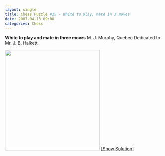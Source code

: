 ```yaml
---
layout: single
title: Chess Puzzle #15 - White to play, mate in 3 moves
date: 2007-04-13 09:00
categories: Chess
---
```

<strong>White to play and mate in three moves</strong>
M. J. Murphy, Quebec Dedicated to Mr. J. B. Halkett

<a href="/?p=175">
<img src="http://www.abluestar.com/scripts/chess_image.php?ff=4K3/8/2p1k1p1/2P1N1P1/3PRP2/2P3P1/4N3/8" height="323" width="305" /></a>
<!--more--><a href="javascript:ReverseContentDisplay('chess_solution')">[Show Solution]</a>
<p id="chess_solution" style="clear: both; padding: 5px; display: none">1. Re3 Kf5 2. d5 or Kd5 2. f5</p>
